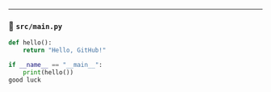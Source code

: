 
---

### 📄 `src/main.py`
```python
def hello():
    return "Hello, GitHub!"

if __name__ == "__main__":
    print(hello())
good luck
